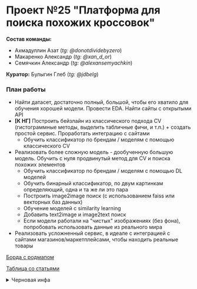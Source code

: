 # Проект №25 "Платформа для поиска похожих кроссовок"

**Состав команды:**

* Ахмадуллин Азат (*tg: @donotdividebyzero*)
* Макаренко Александр (*tg: @xan_d_or*)
* Семячкин Александр (*tg: @alexansemyachkin*)

**Куратор:** Булыгин Глеб (*tg: @jdbelg*)

### План работы

* Найти датасет, достаточно полный, большой, чтобы его хватило для обучения хорошей модели. Провести EDA. Найти сайты с открытыми API
* **[К НГ]** Построить бейзлайн из классического подхода CV (гистограммные методы, выделить табличные фичи, и т.п.) + создать простой сервис. Проработать интеграцию с сайтами
    * Обучить классификатор по брендам / моделям с помощью классического CV
* Реализовать более сложную модель - дообученную большую модель. Обучить с нуля продвинутый метод для CV и поиска похожих элементов
    - Обучить классификатор по брендам / моделям с помощью DL моделей
    - Обучить бинарный классификатор, по двум картинкам определяющий, одна и та же ли это пара
    - Построить image2image поиск (с использованием faiss или векторных баз данных)
    - Обучение моделей с similarity learning
    - Добавить text2image и image2text поиск
    - Если модели работали на "чистых" изображениях (без фона), попробовать использовать данные из реального мира
* Реализовать усложненный сервис, в идеале с интеграцией с сайтами магазинов/маркетплейсами, чтобы находить реальные товары


[Борда с родмапом](https://unidraw.io/app/board/f772739534fb7490192c?allow_guest=true)

[Таблица со статьями](https://docs.google.com/spreadsheets/d/1q_4VS8RM5yxqu5o1Ya2YIPT9pRd370lXfvbp9relDS4/edit?gid=0#gid=0)

<details>
<summary>Черновая инфа</summary>
В данном проекте вам предлагается построить систему поиска похожих кроссовок.
 
Возможные задачи:
- поиск и сбор данных (найти и скачать датасеты / найти и запарсить релевантные сайты, например, stockx)
- EDA

ML задачи:
- Обучить классификатор по брендам / моделям с помощью классического CV

DL:
- Обучить классификатор по брендам / моделям с помощью DL моделей
- Обучить бинарный классификатор, по двум картинкам определяющий, одна и та же ли это пара
- Построить image2image поиск (с использованием faiss или векторных баз данных)
- Обучение моделей с similarity learning
- Добавить text2image и image2text поиск
- Если модели работали на "чистых" изображениях (без фона), попробовать использовать данные из реального мира




MN *2025-10-04*

- Решили пока остановиться только на картинках. Текстовое описание — стретч
- Онлайн интеграция с реальным маркетплейсом занимает важную часть проекта, надо уделить ей много внимания. В нашем случае сервис важнее, чем у других. Заложить время под UX
- Годовой проект — площадка для роста, поэтому рекомендуется сначала пробовать классическое CV, и только потом переходить к предобученным моделям
- Роадмап на ближайшее время:
    - найти сайт с удобной API
    - найти датасет и проверить его качество (актуальность, распределение классов и т.п.)
    - К новому году должно быть готово MVP: простейший бот с интеграцией с сайтом. ML модель пока может быть простой
</details>